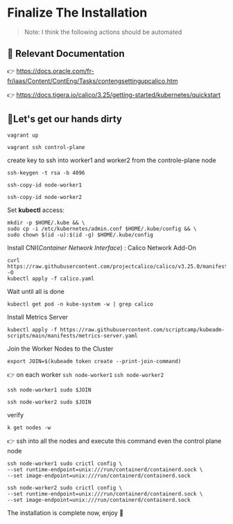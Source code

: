 # Finalize The Installation

> Note: I think the following actions should be automated



## :eyes: Relevant Documentation

:point_right: https://docs.oracle.com/fr-fr/iaas/Content/ContEng/Tasks/contengsettingupcalico.htm

:point_right: https://docs.tigera.io/calico/3.25/getting-started/kubernetes/quickstart





## :construction_worker:Let's get our hands dirty 


```shell
vagrant up
```

```shell
vagrant ssh control-plane
```



create key to ssh into worker1 and worker2 from the controle-plane node

```shell
ssh-keygen -t rsa -b 4096
```

```shell
ssh-copy-id node-worker1
```

```shell
ssh-copy-id node-worker2
```

Set **kubectl** access:

```shell
mkdir -p $HOME/.kube && \
sudo cp -i /etc/kubernetes/admin.conf $HOME/.kube/config && \
sudo chown $(id -u):$(id -g) $HOME/.kube/config
```

Install CNI(*Container Network Interface*) : Calico Network Add-On

```shell
curl https://raw.githubusercontent.com/projectcalico/calico/v3.25.0/manifests/calico.yaml -O
kubectl apply -f calico.yaml
```



Wait until all is done

```shell
kubectl get pod -n kube-system -w | grep calico
```



Install Metrics Server

```shell
kubectl apply -f https://raw.githubusercontent.com/scriptcamp/kubeadm-scripts/main/manifests/metrics-server.yaml
```



Join the Worker Nodes to the Cluster

```shell
export JOIN=$(kubeadm token create --print-join-command)
```



:point_right: on each worker `ssh node-worker1`  `ssh node-worker2`

```shell
ssh node-worker1 sudo $JOIN
```

```shell
ssh node-worker2 sudo $JOIN
```

verify

```shell
k get nodes -w
```



:point_right: ssh into all the nodes and execute this command even the control plane node

```shell
ssh node-worker1 sudo crictl config \
--set runtime-endpoint=unix:///run/containerd/containerd.sock \
--set image-endpoint=unix:///run/containerd/containerd.sock
```

```shell
ssh node-worker2 sudo crictl config \
--set runtime-endpoint=unix:///run/containerd/containerd.sock \
--set image-endpoint=unix:///run/containerd/containerd.sock
```



The installation is complete now, enjoy :tada:
